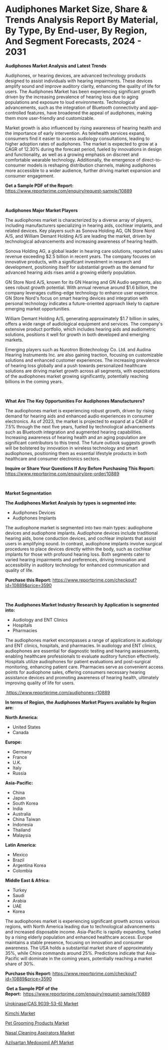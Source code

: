 <p><h1>Audiphones Market Size, Share & Trends Analysis Report By Material, By Type, By End-user, By Region, And Segment Forecasts, 2024 - 2031</h1></p><p><strong>Audiphones Market Analysis and Latest Trends</strong></p>
<p><p>Audiphones, or hearing devices, are advanced technology products designed to assist individuals with hearing impairments. These devices amplify sound and improve auditory clarity, enhancing the quality of life for users. The Audiphones Market has been experiencing significant growth driven by the increasing prevalence of hearing loss due to aging populations and exposure to loud environments. Technological advancements, such as the integration of Bluetooth connectivity and app-controlled features, have broadened the appeal of audiphones, making them more user-friendly and customizable.</p><p>Market growth is also influenced by rising awareness of hearing health and the importance of early intervention. As telehealth services expand, consumers find it easier to access audiology consultations, leading to higher adoption rates of audiphones. The market is expected to grow at a CAGR of 12.30% during the forecast period, fueled by innovations in design and functionality, as well as a growing emphasis on discreet and comfortable wearable technology. Additionally, the emergence of direct-to-consumer models is reshaping distribution channels, making audiphones more accessible to a wider audience, further driving market expansion and consumer engagement.</p></p>
<p><strong>Get a Sample PDF of the Report:&nbsp;</strong> <a href="https://www.reportprime.com/enquiry/request-sample/10889?utm_campaign=97&utm_medium=2&utm_source=Github&utm_content=ia&utm_term=29112024&utm_id=audiphones">https://www.reportprime.com/enquiry/request-sample/10889</a></p>
<p>&nbsp;</p>
<p><strong>Audiphones Major Market Players</strong></p>
<p><p>The audiophones market is characterized by a diverse array of players, including manufacturers specializing in hearing aids, cochlear implants, and related devices. Key players such as Sonova Holding AG, GN Store Nord A/S, and William Demant Holding A/S are leading the market, driven by technological advancements and increasing awareness of hearing health.</p><p>Sonova Holding AG, a global leader in hearing care solutions, reported sales revenue exceeding $2.5 billion in recent years. The company focuses on innovative products, with a significant investment in research and development, positioning itself for substantial growth as the demand for advanced hearing aids rises amid a growing elderly population.</p><p>GN Store Nord A/S, known for its GN Hearing and GN Audio segments, also sees robust growth potential. With annual revenue around $1.6 billion, the company leverages cutting-edge technology to enhance user experience. GN Store Nord's focus on smart hearing devices and integration with personal technology indicates a future-oriented approach likely to capture emerging market opportunities.</p><p>William Demant Holding A/S, generating approximately $1.7 billion in sales, offers a wide range of audiological equipment and services. The company's extensive product portfolio, which includes hearing aids and audiometric solutions, positions it well for growth in both developed and emerging markets.</p><p>Emerging players such as Nurotron Biotechnology Co. Ltd. and Audina Hearing Instruments Inc. are also gaining traction, focusing on customizable solutions and enhanced customer experiences. The increasing prevalence of hearing loss globally and a push towards personalized healthcare solutions are driving market growth across all segments, with expectations of the audiophones market growing significantly, potentially reaching billions in the coming years.</p></p>
<p>&nbsp;</p>
<p><strong>What Are The Key Opportunities For Audiphones Manufacturers?</strong></p>
<p><p>The audiophones market is experiencing robust growth, driven by rising demand for hearing aids and enhanced audio experiences in consumer electronics. As of 2023, the market is projected to expand at a CAGR of 7.5% through the next five years, fueled by technological advancements such as Bluetooth integration and augmented hearing capabilities. Increasing awareness of hearing health and an aging population are significant contributors to this trend. The future outlook suggests growth will be bolstered by innovation in wireless technology and smart audiophones, positioning them as essential lifestyle products in both healthcare and consumer electronics sectors.</p></p>
<p><strong>Inquire or Share Your Questions If Any Before Purchasing This Report:</strong> <a href="https://www.reportprime.com/enquiry/pre-order/10889?utm_campaign=97&utm_medium=2&utm_source=Github&utm_content=ia&utm_term=29112024&utm_id=audiphones">https://www.reportprime.com/enquiry/pre-order/10889</a></p>
<p>&nbsp;</p>
<p><strong>Market Segmentation</strong></p>
<p><strong>The Audiphones Market Analysis by types is segmented into:</strong></p>
<p><ul><li>Audiphones Devices</li><li>Audiphones Implants</li></ul></p>
<p><p>The audiophone market is segmented into two main types: audiophone devices and audiophone implants. Audiophone devices include traditional hearing aids, bone conduction devices, and cochlear implants that assist users in amplifying sound. In contrast, audiophone implants involve surgical procedures to place devices directly within the body, such as cochlear implants for those with profound hearing loss. Both segments cater to varied hearing impairments and preferences, driving innovation and accessibility in auditory technology for enhanced communication and quality of life.</p></p>
<p><strong>Purchase this Report:&nbsp;</strong><a href="https://www.reportprime.com/checkout?id=10889&price=3590&utm_campaign=97&utm_medium=2&utm_source=Github&utm_content=ia&utm_term=29112024&utm_id=audiphones">https://www.reportprime.com/checkout?id=10889&price=3590</a></p>
<p>&nbsp;</p>
<p><strong>The Audiphones Market Industry Research by Application is segmented into:</strong></p>
<p><ul><li>Audiology and ENT Clinics</li><li>Hospitals</li><li>Pharmacies</li></ul></p>
<p><p>The audiophones market encompasses a range of applications in audiology and ENT clinics, hospitals, and pharmacies. In audiology and ENT clinics, audiophones are essential for diagnostic testing and hearing assessments, enabling healthcare professionals to evaluate auditory function effectively. Hospitals utilize audiophones for patient evaluations and post-surgical monitoring, enhancing patient care. Pharmacies serve as convenient access points for audiophone sales, offering consumers necessary hearing assistance devices and promoting awareness of hearing health, ultimately improving quality of life for users.</p></p>
<p><a href="https://www.reportprime.com/audiphones-r10889?utm_campaign=97&utm_medium=2&utm_source=Github&utm_content=ia&utm_term=29112024&utm_id=audiphones">&nbsp;https://www.reportprime.com/audiphones-r10889</a></p>
<p><strong>In terms of Region, the Audiphones Market Players available by Region are:</strong></p>
<p>
    <p> <strong> North America: </strong>
        <ul>
            <li>United States</li>
            <li>Canada</li>
        </ul>
        </p> 
    <p> <strong> Europe: </strong>
        <ul>
            <li>Germany</li>
            <li>France</li>
            <li>U.K.</li>
            <li>Italy</li>
            <li>Russia</li>
        </ul>
        </p> 
    <p> <strong> Asia-Pacific: </strong>
        <ul>
            <li>China</li>
            <li>Japan</li>
            <li>South Korea</li>
            <li>India</li>
            <li>Australia</li>
            <li>China Taiwan</li>
            <li>Indonesia</li>
            <li>Thailand</li>
            <li>Malaysia</li>
        </ul>
        </p> 
    <p> <strong> Latin America: </strong>
        <ul>
            <li>Mexico</li>
            <li>Brazil</li>
            <li>Argentina Korea</li>
            <li>Colombia</li>
        </ul>
        </p> 
    <p> <strong> Middle East & Africa: </strong>
        <ul>
            <li>Turkey</li>
            <li>Saudi</li>
            <li>Arabia</li>
            <li>UAE</li>
            <li>Korea</li>
        </ul>
    </p>
    </p>
<p><p>The audiophones market is experiencing significant growth across various regions, with North America leading due to technological advancements and increased disposable income. Asia-Pacific is rapidly expanding, fueled by a rising elderly population and enhanced healthcare access. Europe maintains a stable presence, focusing on innovation and consumer awareness. The USA holds a substantial market share of approximately 35%, while China commands around 25%. Predictions indicate that Asia-Pacific will dominate in the coming years, potentially reaching a market share of 30%.</p></p>
<p><strong>Purchase this Report: </strong><a href="https://www.reportprime.com/checkout?id=10889&price=3590&utm_campaign=97&utm_medium=2&utm_source=Github&utm_content=ia&utm_term=29112024&utm_id=audiphones">https://www.reportprime.com/checkout?id=10889&price=3590</a></p>
<p>&nbsp;<strong>Get a Sample PDF of the Report:&nbsp;&nbsp;</strong><a href="https://www.reportprime.com/enquiry/request-sample/10889?utm_campaign=97&utm_medium=2&utm_source=Github&utm_content=ia&utm_term=29112024&utm_id=audiphones">https://www.reportprime.com/enquiry/request-sample/10889</a></p>
<p><strong></strong></p>
<p><p><a href="https://issuu.com/reportprime-2/docs/urokinasecas-9039-53-6-market-size-_a7693337e7ed47?utm_campaign=97&utm_medium=2&utm_source=Github&utm_content=ia&utm_term=29112024&utm_id=audiphones">Urokinase(CAS 9039-53-6) Market</a></p><p><a href="https://www.linkedin.com/pulse/market-dynamics-future-trends-global-kimchi-sector-forecasted-fcw6c?utm_campaign=97&utm_medium=2&utm_source=Github&utm_content=ia&utm_term=29112024&utm_id=audiphones">Kimchi Market</a></p><p><a href="https://www.linkedin.com/pulse/global-pet-grooming-products-market-sector2024-2031-tf0he?utm_campaign=97&utm_medium=2&utm_source=Github&utm_content=ia&utm_term=29112024&utm_id=audiphones">Pet Grooming Products Market</a></p><p><a href="https://github.com/stephaniwo144/Market-Research-Report-List-1/blob/main/nasal-cleaning-aspirators-market.md?utm_campaign=97&utm_medium=2&utm_source=Github&utm_content=ia&utm_term=29112024&utm_id=audiphones">Nasal Cleaning Aspirators Market</a></p><p><a href="https://issuu.com/reportprime-2/docs/azilsartan-medoxomil-api-market-siz_9bbd2e8891c9b4?utm_campaign=97&utm_medium=2&utm_source=Github&utm_content=ia&utm_term=29112024&utm_id=audiphones">Azilsartan Medoxomil API Market</a></p></p>